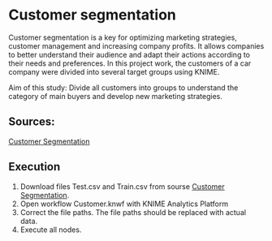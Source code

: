 # Customer segmentation

Customer segmentation is a key for optimizing marketing strategies, customer management and increasing company profits. It allows companies to better understand their audience and adapt their actions according to their needs and preferences.
In this project work, the customers of a car company were divided into several target groups using KNIME.

Aim of this study:
Divide all customers into groups to understand the category of main buyers and develop new marketing strategies.

## Sources:

[Customer Segmentation](https://www.kaggle.com/datasets/vetrirah/customer)

## Execution

1. Download files Test.csv and Train.csv from sourse [Customer Segmentation](https://www.kaggle.com/datasets/vetrirah/customer).
2. Open workflow Customer.knwf with KNIME Analytics Platform
3. Correct the file paths. The file paths should be replaced with actual data.
4. Execute all nodes.

